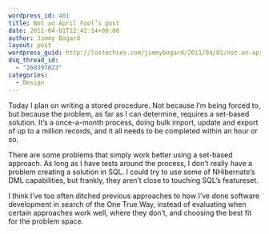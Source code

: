 ```yaml
---
wordpress_id: 461
title: Not an April Fool’s post
date: 2011-04-01T12:42:14+00:00
author: Jimmy Bogard
layout: post
wordpress_guid: http://lostechies.com/jimmybogard/2011/04/01/not-an-april-fools-post/
dsq_thread_id:
  - "268397023"
categories:
  - Design
---
```

Today I plan on writing a stored procedure. Not because I’m being forced to, but because the problem, as far as I can determine, requires a set-based solution. It’s a once-a-month process, doing bulk import, update and export of up to a million records, and it all needs to be completed within an hour or so. 

There are some problems that simply work better using a set-based approach. As long as I have tests around the process, I don’t really have a problem creating a solution in SQL. I could try to use some of NHibernate’s DML capabilities, but frankly, they aren’t close to touching SQL’s featureset.

I think I’ve too often ditched previous approaches to how I’ve done software development in search of the One True Way, instead of evaluating when certain approaches work well, where they don’t, and choosing the best fit for the problem space.
